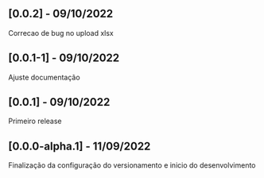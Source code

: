 ## [0.0.2] - 09/10/2022 
Correcao de bug no upload xlsx
## [0.0.1-1] - 09/10/2022 
Ajuste documentação
## [0.0.1] - 09/10/2022 
Primeiro release 
## [0.0.0-alpha.1] - 11/09/2022 
Finalização da configuração do versionamento e inicio do desenvolvimento 
